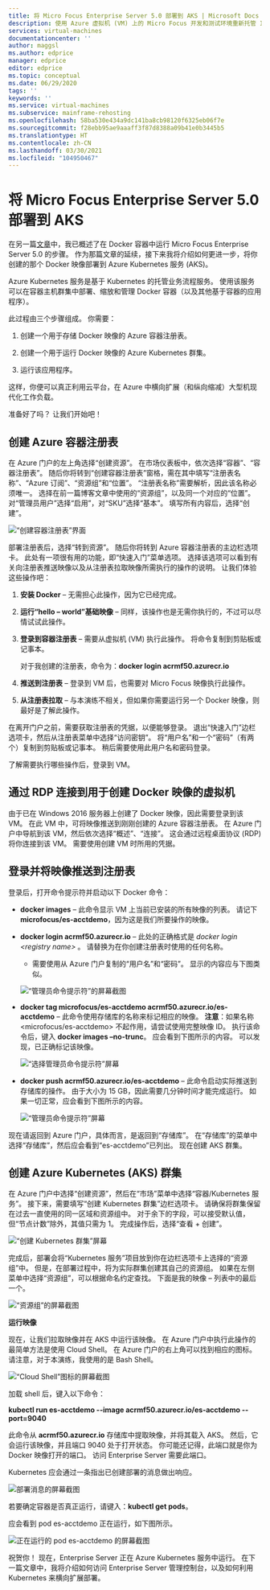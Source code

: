 ```yaml
---
title: 将 Micro Focus Enterprise Server 5.0 部署到 AKS | Microsoft Docs
description: 使用 Azure 虚拟机 (VM) 上的 Micro Focus 开发和测试环境重新托管 IBM z/OS 大型机工作负载。
services: virtual-machines
documentationcenter: ''
author: maggsl
ms.author: edprice
manager: edprice
editor: edprice
ms.topic: conceptual
ms.date: 06/29/2020
tags: ''
keywords: ''
ms.service: virtual-machines
ms.subservice: mainframe-rehosting
ms.openlocfilehash: 58ba530e434a9dc141ba8cb98120f6325eb06f7e
ms.sourcegitcommit: f28ebb95ae9aaaff3f87d8388a09b41e0b3445b5
ms.translationtype: HT
ms.contentlocale: zh-CN
ms.lasthandoff: 03/30/2021
ms.locfileid: "104950467"
---
```

# <a name="deploy-micro-focus-enterprise-server-50-to-aks"></a>将 Micro Focus Enterprise Server 5.0 部署到 AKS

在另一篇[文章](./run-enterprise-server-container.md)中，我已概述了在 Docker 容器中运行 Micro Focus Enterprise Server 5.0 的步骤。 作为那篇文章的延续，接下来我将介绍如何更进一步，将你创建的那个 Docker 映像部署到 Azure Kubernetes 服务 (AKS)。

Azure Kubernetes 服务是基于 Kubernetes 的托管业务流程服务。 使用该服务可以在容器主机群集中部署、缩放和管理 Docker 容器（以及其他基于容器的应用程序）。

此过程由三个步骤组成。 你需要：

1.  创建一个用于存储 Docker 映像的 Azure 容器注册表。

2.  创建一个用于运行 Docker 映像的 Azure Kubernetes 群集。

3.  运行该应用程序。

这样，你便可以真正利用云平台，在 Azure 中横向扩展（和纵向缩减）大型机现代化工作负载。

准备好了吗？ 让我们开始吧！

## <a name="create-the-azure-container-registry"></a>创建 Azure 容器注册表

在 Azure 门户的左上角选择“创建资源”。 在市场仪表板中，依次选择“容器”、“容器注册表”。  随后你将转到“创建容器注册表”窗格，需在其中填写“注册表名称”、“Azure 订阅”、“资源组”和“位置”。     “注册表名称”需要解析，因此该名称必须唯一。 选择在前一篇博客文章中使用的“资源组”，以及同一个对应的“位置”。  对“管理员用户”选择“启用”，对“SKU”选择“基本”。    填写所有内容后，选择“创建”。

![“创建容器注册表”界面](media/deploy-image-1.png)

部署注册表后，选择“转到资源”。 随后你将转到 Azure 容器注册表的主边栏选项卡。 此处有一项很有用的功能，即“快速入门”菜单选项。 选择该选项可以看到有关向注册表推送映像以及从注册表拉取映像所需执行的操作的说明。 让我们体验这些操作吧：

1.  **安装 Docker** – 无需担心此操作，因为它已经完成。

2.  **运行“hello – world”基础映像** – 同样，该操作也是无需你执行的，不过可以尽情试试此操作。

3.  **登录到容器注册表** – 需要从虚拟机 (VM) 执行此操作。 将命令复制到剪贴板或记事本。

    对于我创建的注册表，命令为：**docker login acrmf50.azurecr.io**

4.  **推送到注册表** – 登录到 VM 后，也需要对 Micro Focus 映像执行此操作。

5.  **从注册表拉取** – 与本演练不相关，但如果你需要运行另一个 Docker 映像，则最好是了解此操作。

在离开门户之前，需要获取注册表的凭据，以便能够登录。 退出“快速入门”边栏选项卡，然后从注册表菜单中选择“访问密钥”。  将“用户名”和一个“密码”（有两个）复制到剪贴板或记事本。  稍后需要使用此用户名和密码登录。

了解需要执行哪些操作后，登录到 VM。

## <a name="rdp-to-the-virtual-machine-you-used-to-create-the-docker-image"></a>通过 RDP 连接到用于创建 Docker 映像的虚拟机

由于已在 Windows 2016 服务器上创建了 Docker 映像，因此需要登录到该 VM。 在此 VM 中，可将映像推送到刚刚创建的 Azure 容器注册表。 在 Azure 门户中导航到该 VM，然后依次选择“概述”、“连接”。  这会通过远程桌面协议 (RDP) 将你连接到该 VM。 需要使用创建 VM 时所用的凭据。

## <a name="log-in-and-push-the-image-to-the-registry"></a>登录并将映像推送到注册表

登录后，打开命令提示符并启动以下 Docker 命令：

-   **docker images** – 此命令显示 VM 上当前已安装的所有映像的列表。 请记下 **microfocus/es-acctdemo**，因为这是我们所要操作的映像。

-   **docker login acrmf50.azurecr.io** – 此处的正确格式是 *docker login \<registry name\>* 。 请替换为在你创建注册表时使用的任何名称。

    -   需要使用从 Azure 门户复制的“用户名”和“密码”。  显示的内容应与下图类似。

    ![“管理员命令提示符”的屏幕截图](media/deploy-image-2.png)

-   **docker tag microfocus/es-acctdemo acrmf50.azurecr.io/es-acctdemo** – 此命令使用存储库的名称来标记相应的映像。 **注意**：如果名称 \<microfocus/es-acctdemo\> 不起作用，请尝试使用完整映像 ID。 执行该命令后，键入 **docker images –no-trunc**。 应会看到下图所示的内容。 可以发现，已正确标记该映像。

    ![“选择管理员命令提示符”屏幕](media/deploy-image-3.png)

-   **docker push acrmf50.azurecr.io/es-acctdemo** – 此命令启动实际推送到存储库的操作。 由于大小为 15 GB，因此需要几分钟时间才能完成运行。 如果一切正常，应会看到下图所示的内容。

    ![“管理员命令提示符”屏幕](media/deploy-image-4.png)

现在请返回到 Azure 门户，具体而言，是返回到“存储库”。 在“存储库”的菜单中选择“存储库”，然后应会看到“es-acctdemo”已列出。   现在创建 AKS 群集。

## <a name="create-the-azure-kubernetes-aks-cluster"></a>创建 Azure Kubernetes (AKS) 群集

在 Azure 门户中选择“创建资源”，然后在“市场”菜单中选择“容器/Kubernetes 服务”。   接下来，需要填写“创建 Kubernetes 群集”边栏选项卡。 请确保将群集保留在过去一直使用的同一区域和资源组中。 对于余下的字段，可以接受默认值，但“节点计数”除外，其值只需为 1。 完成操作后，选择“查看 + 创建”。

![“创建 Kubernetes 群集”屏幕](media/deploy-image-5.png)

完成后，部署会将“Kubernetes 服务”项目放到你在边栏选项卡上选择的“资源组”中。  但是，在部署过程中，将为实际群集创建其自己的资源组。 如果在左侧菜单中选择“资源组”，可以根据命名约定查找。 下面是我的映像 – 列表中的最后一个。

![“资源组”的屏幕截图](media/deploy-image-6.png)

**运行映像**

现在，让我们拉取映像并在 AKS 中运行该映像。 在 Azure 门户中执行此操作的最简单方法是使用 Cloud Shell。 在 Azure 门户的右上角可以找到相应的图标。 请注意，对于本演练，我使用的是 Bash Shell。

![“Cloud Shell”图标的屏幕截图](media/deploy-image-7.png)

加载 shell 后，键入以下命令：

**kubectl run es-acctdemo --image acrmf50.azurecr.io/es-acctdemo --port=9040**

此命令从 **acrmf50.azurecr.io** 存储库中提取映像，并将其载入 AKS。 然后，它会运行该映像，并且端口 9040 处于打开状态。 你可能还记得，此端口就是你为 Docker 映像打开的端口。 访问 Enterprise Server 需要此端口。

Kubernetes 应会通过一条指出已创建部署的消息做出响应。

![部署消息的屏幕截图](media/deploy-image-8.jpg)

若要确定容器是否真正运行，请键入：**kubectl get pods**。

应会看到 pod es-acctdemo 正在运行，如下图所示。

![正在运行的 pod es-acctdemo 的屏幕截图](media/deploy-image-9.png)

祝贺你！ 现在，Enterprise Server 正在 Azure Kubernetes 服务中运行。 在下一篇文章中，我将介绍如何访问 Enterprise Server 管理控制台，以及如何利用 Kubernetes 来横向扩展部署。
